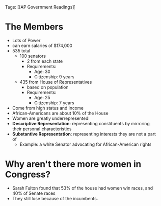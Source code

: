 Tags: [[AP Government Readings]]

# The Members
- Lots of Power
- can earn salaries of $174,000
- 535 total
	- 100 senators
		- 2 from each state
		- Requirements:
			- Age: 30
			- Citizenship: 9 years
	- 435 from House of Representatives
		- based on population
		- Requirements:
			- Age: 25
			- Citizenship: 7 years
- Come from high status and income
- African-Americans are about 10% of the House
- Women are greatly underrepresented
- **Descriptive Representation**: representing constituents by mirroring their personal characteristics
- **Substantive Representation**: representing interests they are not a part of
	- Example: a white Senator advocating for African-American rights

# Why aren't there more women in Congress?
- Sarah Fulton found that 53% of the house had women win races, and 40% of Senate races
- They still lose because of the incumbents.